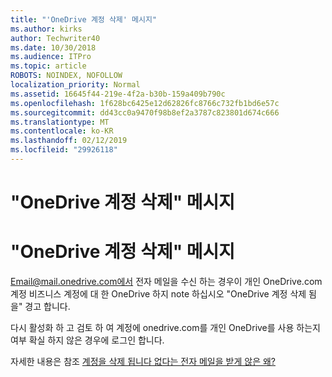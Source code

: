 ```yaml
---
title: "'OneDrive 계정 삭제' 메시지"
ms.author: kirks
author: Techwriter40
ms.date: 10/30/2018
ms.audience: ITPro
ms.topic: article
ROBOTS: NOINDEX, NOFOLLOW
localization_priority: Normal
ms.assetid: 16645f44-219e-4f2a-b30b-159a409b790c
ms.openlocfilehash: 1f628bc6425e12d62826fc8766c732fb1bd6e57c
ms.sourcegitcommit: dd43cc0a9470f98b8ef2a3787c823801d674c666
ms.translationtype: MT
ms.contentlocale: ko-KR
ms.lasthandoff: 02/12/2019
ms.locfileid: "29926118"
---
```

# <a name="onedrive-account-will-be-deleted-message"></a>"OneDrive 계정 삭제" 메시지

# <a name="onedrive-account-will-be-deleted-message"></a>"OneDrive 계정 삭제" 메시지

Email@mail.onedrive.com에서 전자 메일을 수신 하는 경우이 개인 OneDrive.com 계정 비즈니스 계정에 대 한 OneDrive 하지 note 하십시오 "OneDrive 계정 삭제 됨 을" 경고 합니다. 
  
다시 활성화 하 고 검토 하 여 계정에 onedrive.com를 개인 OneDrive를 사용 하는지 여부 확실 하지 않은 경우에 로그인 합니다.
  
자세한 내용은 참조 [계정을 삭제 됩니다 없다는 전자 메일을 받게 않은 왜?](https://go.microsoft.com/fwlink/?linkid=2036151&amp;clcid=0x409)
  

